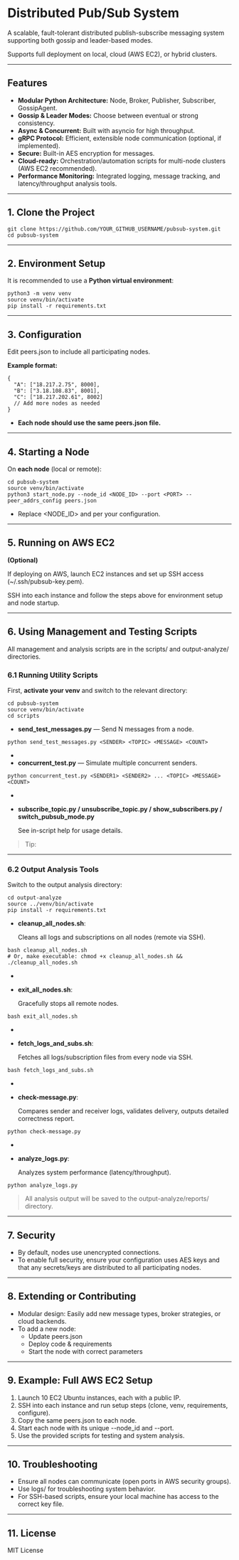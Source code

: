 # **Distributed Pub/Sub System**

A scalable, fault-tolerant distributed publish-subscribe messaging system supporting both gossip and leader-based modes.

Supports full deployment on local, cloud (AWS EC2), or hybrid clusters.

---

## **Features**

- **Modular Python Architecture:** Node, Broker, Publisher, Subscriber, GossipAgent.
- **Gossip & Leader Modes:** Choose between eventual or strong consistency.
- **Async & Concurrent:** Built with asyncio for high throughput.
- **gRPC Protocol:** Efficient, extensible node communication (optional, if implemented).
- **Secure:** Built-in AES encryption for messages.
- **Cloud-ready:** Orchestration/automation scripts for multi-node clusters (AWS EC2 recommended).
- **Performance Monitoring:** Integrated logging, message tracking, and latency/throughput analysis tools.

---

## **1. Clone the Project**

```
git clone https://github.com/YOUR_GITHUB_USERNAME/pubsub-system.git
cd pubsub-system
```

---

## **2. Environment Setup**

It is recommended to use a **Python virtual environment**:

```
python3 -m venv venv
source venv/bin/activate
pip install -r requirements.txt
```

---

## **3. Configuration**

Edit peers.json to include all participating nodes.

**Example format:**

```
{
  "A": ["18.217.2.75", 8000],
  "B": ["3.18.108.83", 8001],
  "C": ["18.217.202.61", 8002]
  // Add more nodes as needed
}
```

- **Each node should use the same peers.json file.**

---

## **4. Starting a Node**

On **each node** (local or remote):

```
cd pubsub-system
source venv/bin/activate
python3 start_node.py --node_id <NODE_ID> --port <PORT> --peer_addrs_config peers.json
```

- Replace <NODE_ID> and <PORT> per your configuration.

---

## **5. Running on AWS EC2**

**(Optional)**

If deploying on AWS, launch EC2 instances and set up SSH access (~/.ssh/pubsub-key.pem).

SSH into each instance and follow the steps above for environment setup and node startup.

---

## **6. Using Management and Testing Scripts**

All management and analysis scripts are in the scripts/ and output-analyze/ directories.

### **6.1 Running Utility Scripts**

First, **activate your venv** and switch to the relevant directory:

```
cd pubsub-system
source venv/bin/activate
cd scripts
```

- **send_test_messages.py** — Send N messages from a node.

```
python send_test_messages.py <SENDER> <TOPIC> <MESSAGE> <COUNT>
```

- 
- **concurrent_test.py** — Simulate multiple concurrent senders.

```
python concurrent_test.py <SENDER1> <SENDER2> ... <TOPIC> <MESSAGE> <COUNT>
```

- 
- **subscribe_topic.py / unsubscribe_topic.py / show_subscribers.py / switch_pubsub_mode.py**
    
    See in-script help for usage details.
    

> Tip:
> 

---

### **6.2 Output Analysis Tools**

Switch to the output analysis directory:

```
cd output-analyze
source ../venv/bin/activate
pip install -r requirements.txt
```

- **cleanup_all_nodes.sh**:
    
    Cleans all logs and subscriptions on all nodes (remote via SSH).
    

```
bash cleanup_all_nodes.sh
# Or, make executable: chmod +x cleanup_all_nodes.sh && ./cleanup_all_nodes.sh
```

- 
- **exit_all_nodes.sh**:
    
    Gracefully stops all remote nodes.
    

```
bash exit_all_nodes.sh
```

- 
- **fetch_logs_and_subs.sh**:
    
    Fetches all logs/subscription files from every node via SSH.
    

```
bash fetch_logs_and_subs.sh
```

- 
- **check-message.py**:
    
    Compares sender and receiver logs, validates delivery, outputs detailed correctness report.
    

```
python check-message.py
```

- 
- **analyze_logs.py**:
    
    Analyzes system performance (latency/throughput).
    

```
python analyze_logs.py
```

> All analysis output will be saved to the output-analyze/reports/ directory.
> 

---

## **7. Security**

- By default, nodes use unencrypted connections.
- To enable full security, ensure your configuration uses AES keys and that any secrets/keys are distributed to all participating nodes.

---

## **8. Extending or Contributing**

- Modular design: Easily add new message types, broker strategies, or cloud backends.
- To add a new node:
    - Update peers.json
    - Deploy code & requirements
    - Start the node with correct parameters

---

## **9. Example: Full AWS EC2 Setup**

1. Launch 10 EC2 Ubuntu instances, each with a public IP.
2. SSH into each instance and run setup steps (clone, venv, requirements, configure).
3. Copy the same peers.json to each node.
4. Start each node with its unique --node_id and --port.
5. Use the provided scripts for testing and system analysis.

---

## **10. Troubleshooting**

- Ensure all nodes can communicate (open ports in AWS security groups).
- Use logs/ for troubleshooting system behavior.
- For SSH-based scripts, ensure your local machine has access to the correct key file.

---

## **11. License**

MIT License
